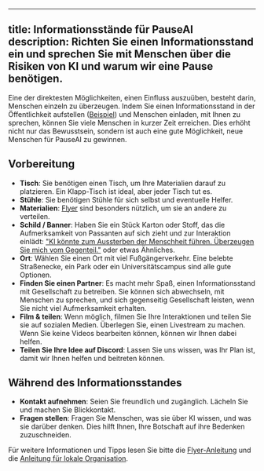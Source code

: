 

---
title: Informationsstände für PauseAI
description: Richten Sie einen Informationsstand ein und sprechen Sie mit Menschen über die Risiken von KI und warum wir eine Pause benötigen.
---

Eine der direktesten Möglichkeiten, einen Einfluss auszuüben, besteht darin, Menschen einzeln zu überzeugen.
Indem Sie einen Informationsstand in der Öffentlichkeit aufstellen ([Beispiel](https://x.com/ChrisGerrby/status/1837537928748351611)) und Menschen einladen, mit Ihnen zu sprechen, können Sie viele Menschen in kurzer Zeit erreichen.
Dies erhöht nicht nur das Bewusstsein, sondern ist auch eine gute Möglichkeit, neue Menschen für PauseAI zu gewinnen.

## Vorbereitung

- **Tisch**: Sie benötigen einen Tisch, um Ihre Materialien darauf zu platzieren. Ein Klapp-Tisch ist ideal, aber jeder Tisch tut es.
- **Stühle**: Sie benötigen Stühle für sich selbst und eventuelle Helfer.
- **Materialien**: [Flyer](/flyering) sind besonders nützlich, um sie an andere zu verteilen.
- **Schild / Banner**: Haben Sie ein Stück Karton oder Stoff, das die Aufmerksamkeit von Passanten auf sich zieht und zur Interaktion einlädt: ["KI könnte zum Aussterben der Menschheit führen. Überzeugen Sie mich vom Gegenteil."](https://x.com/ChrisGerrby/status/1831039867670991075) oder etwas Ähnliches.
- **Ort**: Wählen Sie einen Ort mit viel Fußgängerverkehr. Eine belebte Straßenecke, ein Park oder ein Universitätscampus sind alle gute Optionen.
- **Finden Sie einen Partner**: Es macht mehr Spaß, einen Informationsstand mit Gesellschaft zu betreiben. Sie können sich abwechseln, mit Menschen zu sprechen, und sich gegenseitig Gesellschaft leisten, wenn Sie nicht viel Aufmerksamkeit erhalten.
- **Film & teilen**: Wenn möglich, filmen Sie Ihre Interaktionen und teilen Sie sie auf sozialen Medien. Überlegen Sie, einen Livestream zu machen. Wenn Sie keine Videos bearbeiten können, können wir Ihnen dabei helfen.
- **Teilen Sie Ihre Idee auf Discord**: Lassen Sie uns wissen, was Ihr Plan ist, damit wir Ihnen helfen und beitreten können.

## Während des Informationsstandes

- **Kontakt aufnehmen**: Seien Sie freundlich und zugänglich. Lächeln Sie und machen Sie Blickkontakt.
- **Fragen stellen**: Fragen Sie Menschen, was sie über KI wissen, und was sie darüber denken. Dies hilft Ihnen, Ihre Botschaft auf ihre Bedenken zuzuschneiden.

Für weitere Informationen und Tipps lesen Sie bitte die [Flyer-Anleitung](/flyering) und die [Anleitung für lokale Organisation](local-organizing).